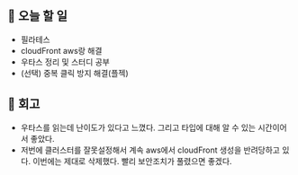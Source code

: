 ## 📑 오늘 할 일

- 필라테스
- cloudFront aws랑 해결
- 우타스 정리 및 스터디 공부
- (선택) 중복 클릭 방지 해결(플젝)

## 💬 회고

- 우타스를 읽는데 난이도가 있다고 느꼈다. 그리고 타입에 대해 알 수 있는 시간이어서 좋았다.
- 저번에 클러스터를 잘못설정해서 계속 aws에서 cloudFront 생성을 반려당하고 있다. 이번에는 제대로 삭제했다. 빨리 보안조치가 풀렸으면 좋겠다.
